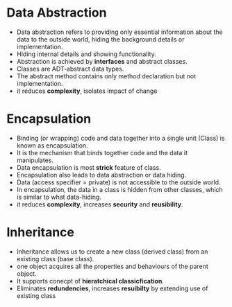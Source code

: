 # Data Abstraction 
- Data abstraction refers to providing only essential information about the data to the outside world, hiding the background details or implementation.
- Hiding internal details and showing functionality.
- Abstraction is achieved by __interfaces__ and abstract classes.
- Classes are ADT-abstract data types.
- The abstract method contains only method declaration but not implementation.
- it reduces __complexity__, isolates impact of change

# Encapsulation
- Binding (or wrapping) code and data together into a single unit (Class) is known as encapsulation.
- It is the mechanism that binds together code and the data it manipulates.
- Data encapsulation is most __strick__ feature of class.
- Encapsulation also leads to data abstraction or data hiding.
- Data (access specifier = private) is not accessible to the outside world.
- In encapsulation, the data in a class is hidden from other classes, which is similar to what data-hiding.
- it reduces __complexity__, increases __security__ and __reusibility__.

# Inheritance
- Inheritance allows us to create a new class (derived class) from an existing class (base class).
- one object acquires all the properties and behaviours of the parent object.
- It supports conecpt of __hieratchical classicfication__.
- Eliminates __redundencies__, increases __resuibilty__ by extending use of existing class
